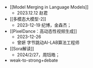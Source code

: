 -  [[Model Merging in Language Models]] 
	- 2023.12.12 赵君
- [[多模态大模型-2]] 
	- 2023-12-19 纪博，金森杰；
- [[PixelDance：高动态性视频生成]]
	- 2023-12-26
	- 曾妍 字节跳动AI-LAB算法工程师
- [[Sora解读]]
	- 2024/2/27，周钰皓；
- weak-to-strong+debate